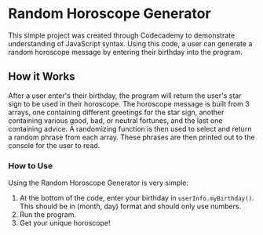 # Random Horoscope Generator #
This simple project was created through Codecademy to demonstrate understanding of JavaScript syntax. Using this code, a user can generate a random horoscope message by entering their birthday into the program.

## How it Works ##
After a user enter's their birthday, the program will return the user's star sign to be used in their horoscope. The horoscope message is built from 3 arrays, one containing different greetings for the star sign, another containing various good, bad, or neutral fortunes, and the last one containing advice. A randomizing function is then used to select and return a random phrase from each array. These phrases are then printed out to the console for the user to read.

### How to Use ###
Using the Random Horoscope Generator is very simple:
1. At the bottom of the code, enter your birthday in `userInfo.myBirthday()`. This should be in (month, day) format and should only use numbers.
2. Run the program.
3. Get your unique horoscope!
   
